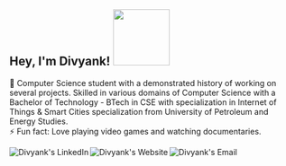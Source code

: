 <h2> Hey, I'm Divyank! <img src="https://i.pinimg.com/originals/61/fd/36/61fd36ed2b95912eb2d4b9e21f5e3535.gif" width="100"></h2>


🔭 Computer Science student with a demonstrated history of working on several projects. Skilled in various domains of Computer Science with a Bachelor of Technology - BTech in CSE with specialization in Internet of Things & Smart Cities specialization from University of Petroleum and Energy Studies. <br>
⚡ Fun fact: Love playing video games and watching documentaries.

<a href="https://www.linkedin.com/in/divyank-kargeti-5b7241172/">
  <img align="left" alt="Divyank's LinkedIn" src="https://img.icons8.com/dusk/2x/50/linkedin.png"/>
</a>

<a href="http://divyankportfolio.000webhostapp.com/">
  <img align="left" alt="Divyank's Website" src="https://img.icons8.com/dusk/2x/50/domain.png"/>
</a>

<a href="mailto:divyankkargeti99@gmail.com">
  <img align="left" alt="Divyank's Email" src="https://img.icons8.com/dusk/2x/50/github.png"/>
</a>
